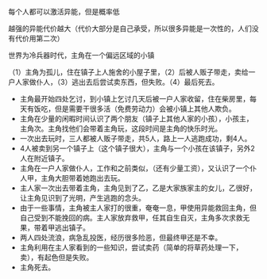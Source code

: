 每个人都可以激活异能，但是概率低

越强的异能代价越大（代价大部分是自己承受，所以很多异能是一次性的，人们没有代价用第二次）

世界为冷兵器时代，主角在一个偏远区域的小镇

（1）主角为孤儿，住在镇子上人施舍的小屋子里，（2）后被人贩子带走，卖给一户人家做仆人，（3）逃出去后尝试卖东西，但失败。（4）最后死去。



- 主角最开始四处乞讨，到小镇上乞讨几天后被一户人家收留，住在柴房里，每天有饭吃，但是需要干很多活（免费劳动力）会被小镇上其他人欺负。
- 主角在少量的闲暇时间认识了两个朋友（镇子上其他人家的小孩），小孩主，主角次。主角找他们会带着主角玩，这段时间是主角的快乐时光。
- 一次出去玩时，三人都被人贩子带走，共5人，路上一人逃跑成功，剩4人。
- 4人被卖到另一个镇子上（这个镇子很大），主角与一个小孩在该镇子，另外2人在附近镇子。
- 主角在一户人家做仆人，工作和之前类似，（还有少量工资），又认识了一个仆人甲，主角大胆带着她跑出去玩。
- 主人家一次出去带着主角，主角见到了乙，乙是大家族家主的女儿，乙很好，让主角见识到了光明，产生逃跑的念头。
- 由于一些事情，主角被主人家打的很重，奄奄一息，甲使用异能救回主角，但自己受到不能挽回的病。主人家放弃救甲，任其自生自灭，主角多次求救无果，带着甲逃出镇子。
- 两人四处流浪，病急乱投医，经历很多险恶，但最终甲还是不幸。
- 主角利用在主人家看到的一些知识，尝试卖药（简单的将草药处理一下，卖），有起色但是失败。
- 主角死去。